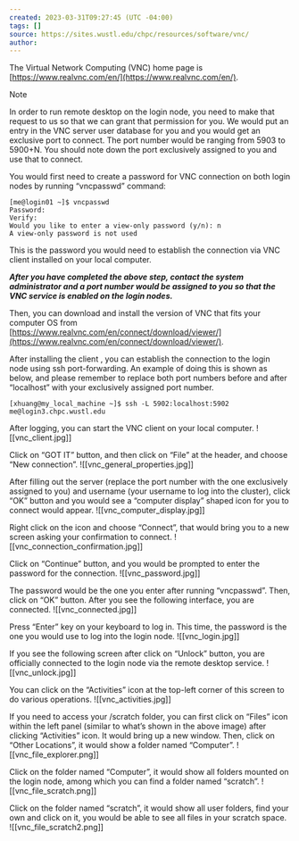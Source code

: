 ```yaml
---
created: 2023-03-31T09:27:45 (UTC -04:00)
tags: []
source: https://sites.wustl.edu/chpc/resources/software/vnc/
author:
---
```


The Virtual Network Computing (VNC) home page is [https://www.realvnc.com/en/](https://www.realvnc.com/en/).

> [!NOTE]
> In order to run remote desktop on the login node, you need to make that request to us so that we can grant that permission for you. We would put an entry in the VNC server user database for you and you would get an exclusive port to connect. The port number would be ranging from 5903 to 5900+N. You should note down the port exclusively assigned to you and use that to connect.

You would first need to create a password for VNC connection on both login nodes by running “vncpasswd” command:

```
[me@login01 ~]$ vncpasswd
Password:
Verify:
Would you like to enter a view-only password (y/n): n
A view-only password is not used
```

This is the password you would need to establish the connection via VNC client installed on your local computer.

_**After you have completed the above step, contact the system administrator and a port number would be assigned to you so that the VNC service is enabled on the login nodes.**_

Then, you can download and install the version of VNC that fits your computer OS from [https://www.realvnc.com/en/connect/download/viewer/](https://www.realvnc.com/en/connect/download/viewer/).

After installing the client , you can establish the connection to the login node using ssh port-forwarding. An example of doing this is shown as below, and please remember to replace both port numbers before and after “localhost” with your exclusively assigned port number.

```
[xhuang@my_local_machine ~]$ ssh -L 5902:localhost:5902 me@login3.chpc.wustl.edu
```

After logging, you can start the VNC client on your local computer. ![[vnc_client.jpg]]

Click on “GOT IT” button, and then click on “File” at the header, and choose “New connection”. ![[vnc_general_properties.jpg]]

After filling out the server (replace the port number with the one exclusively assigned to you) and username (your username to log into the cluster), click “OK” button and you would see a “computer display” shaped icon for you to connect would appear. ![[vnc_computer_display.jpg]]

Right click on the icon and choose “Connect”, that would bring you to a new screen asking your confirmation to connect. ![[vnc_connection_confirmation.jpg]]

Click on “Continue” button, and you would be prompted to enter the password for the connection. ![[vnc_password.jpg]]

The password would be the one you enter after running “vncpasswd”. Then, click on “OK” button. After you see the following interface, you are connected. ![[vnc_connected.jpg]]

Press “Enter” key on your keyboard to log in. This time, the password is the one you would use to log into the login node. ![[vnc_login.jpg]]

If you see the following screen after click on “Unlock” button, you are officially connected to the login node via the remote desktop service. ![[vnc_unlock.jpg]]

You can click on the “Activities” icon at the top-left corner of this screen to do various operations. ![[vnc_activities.jpg]]

If you need to access your /scratch folder, you can first click on “Files” icon within the left panel (similar to what’s shown in the above image) after clicking “Activities” icon. It would bring up a new window. Then, click on “Other Locations”, it would show a folder named “Computer”. ![[vnc_file_explorer.png]]

Click on the folder named “Computer”, it would show all folders mounted on the login node, among which you can find a folder named “scratch”. ![[vnc_file_scratch.png]]

Click on the folder named “scratch”, it would show all user folders, find your own and click on it, you would be able to see all files in your scratch space. ![[vnc_file_scratch2.png]]
